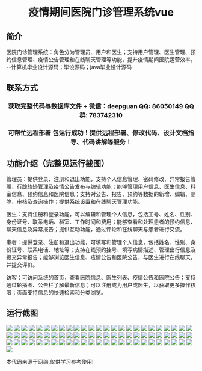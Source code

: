 <p><h1 align="center">疫情期间医院门诊管理系统vue</h1></p>

## 简介
医院门诊管理系统：角色分为管理员、用户和医生；支持用户管理、医生管理、预约信息管理、疫情公告管理和在线聊天管理等功能，提升疫情期间医院运营效率。    --计算机毕业设计源码；毕设源码；java毕业设计源码


## 联系方式
<p><h3 align="center">获取完整代码与数据库文件 + 微信：deepguan QQ: 86050149 QQ群: 783742310</h3></p>
<p><h3 align="center">可帮忙远程部署 包运行成功！提供远程部署、修改代码、设计文档指导、代码讲解等服务！</h3></p>

## 功能介绍（完整见运行截图）
管理员：提供登录、注册和退出功能，支持个人信息管理、密码修改、异常报告管理、行踪轨迹管理及疫情公告发布与编辑功能；能够管理用户信息、医生信息、科室信息、预约信息和医院信息；支持对公告、报告、预约等数据的新增、编辑、删除、审核及查询操作；提供系统设置和在线聊天管理功能。

医生：支持注册和登录功能，可以编辑和管理个人信息，包括工号、姓名、性别、身份证号、联系电话、科室、工作时间和费用；能够查看和处理患者的预约信息、聊天信息及异常报告；提供互动功能，通过评论和在线聊天与患者进行交流。

患者：提供登录、注册和退出功能，可填写和管理个人信息，包括姓名、性别、身份证号、联系电话、地址等；支持在线预约挂号、填写病情描述、管理出行信息及提交异常报告；能够浏览医生信息、疫情公告和医院公告，与医生进行在线聊天，并提交评价。

访客：可访问系统的首页，查看医院信息、医生列表、疫情公告和医院公告；支持通过轮播图、公告栏了解最新信息；可以注册成为用户或医生，以获取更多操作权限；页面支持信息的快速检索和分类浏览。


## 运行截图
![](img/001.jpg)
![](img/002.jpg)
![](img/003.jpg)
![](img/004.jpg)
![](img/005.jpg)
![](img/006.jpg)
![](img/007.jpg)
![](img/008.jpg)
![](img/009.jpg)
![](img/010.jpg)
![](img/011.jpg)
![](img/012.jpg)
![](img/013.jpg)
![](img/014.jpg)
![](img/015.jpg)
![](img/016.jpg)
![](img/017.jpg)
![](img/018.jpg)
![](img/019.jpg)
![](img/020.jpg)
![](img/021.jpg)
![](img/022.jpg)
![](img/023.jpg)
![](img/024.jpg)
![](img/025.jpg)
![](img/026.jpg)
![](img/027.jpg)
![](img/028.jpg)
![](img/029.jpg)
![](img/030.jpg)
![](img/031.jpg)
![](img/032.jpg)
![](img/033.jpg)
![](img/034.jpg)
![](img/035.jpg)
![](img/036.jpg)
![](img/037.jpg)
![](img/038.jpg)
![](img/039.jpg)
![](img/040.jpg)
![](img/041.jpg)
![](img/042.jpg)
![](img/043.jpg)
![](img/044.jpg)
![](img/045.jpg)
![](img/046.jpg)
![](img/047.jpg)
![](img/048.jpg)
![](img/049.jpg)
![](img/050.jpg)
![](img/051.jpg)
![](img/052.jpg)
![](img/053.jpg)
![](img/054.jpg)
![](img/055.jpg)
![](img/056.jpg)
![](img/057.jpg)
![](img/058.jpg)
![](img/059.jpg)
![](img/060.jpg)
![](img/061.jpg)
![](img/062.jpg)
![](img/063.jpg)
![](img/064.jpg)
![](img/065.jpg)
![](img/066.jpg)
![](img/067.jpg)
![](img/068.jpg)
![](img/069.jpg)
![](img/070.jpg)
![](img/071.jpg)
![](img/072.jpg)
![](img/073.jpg)
![](img/074.jpg)
![](img/075.jpg)
![](img/076.jpg)

<p>本代码来源于网络,仅供学习参考使用!</p>
